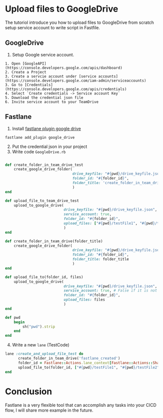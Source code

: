 # Upload files to GoogleDrive

The tutoriol introduce you how to upload files to GoogleDrive from scratch setup service account to write script in Fastfile.

## GoogleDrive
1. Setup Google service account.
```
1. Open [GoogleAPI](https://console.developers.google.com/apis/dashboard)
2. Create a Project
3. Create a servcie account under [service accounts](https://console.developers.google.com/iam-admin/serviceaccounts)
3. Go to [Credentials](https://console.developers.google.com/apis/credentials)
4. Select `Create credentials -> Service account Key`
5. Download the credential json file
6. Invite service account to your TeamDrive
```

## Fastlane
1. Install [fastlane plugin google drive](https://github.com/bskim45/fastlane-plugin-google_drive)
```
fastlane add_plugin google_drive
```
2. Put the credential json in your project
3. Write code `GoogleDrive.rb`
```ruby

def create_folder_in_team_drive_test
    create_google_drive_folder(
                               drive_keyfile: "#{pwd}/drive_keyfile.json",
                               folder_id: "#{folder_id}",
                               folder_title: 'create_folder_in_team_drive_test'
                               )
end

def upload_file_to_team_drive_test
    upload_to_google_drive(
                           drive_keyfile: "#{pwd}/drive_keyfile.json",
                           service_account: true,
                           folder_id: "#{folder_id}",
                           upload_files: ["#{pwd}/testFile1", "#{pwd}/testFile2"]
                           )
end

def create_folder_in_team_drive(folder_title)
    create_google_drive_folder(
                               drive_keyfile: "#{pwd}/drive_keyfile.json",
                               folder_id: "#{folder_id}",
                               folder_title: folder_title
                               )
end

def upload_file_to(folder_id, files)
    upload_to_google_drive(
                           drive_keyfile: "#{pwd}/drive_keyfile.json",
                           service_account: true, # False if it is not a service account.
                           folder_id: "#{folder_id}",
                           upload_files: files
                           )
end

def pwd
    begin
        sh("pwd").strip
    end
end
```
4. Write a new `lane` (TestCode)
```ruby
lane :create_and_upload_file_test do
      create_folder_in_team_drive('fastlane_created')
      folder_id = Fastlane::Actions.lane_context[Fastlane::Actions::SharedValues::GDRIVE_CREATED_FOLDER_ID].to_s
      upload_file_to(folder_id, ["#{pwd}/testFile1", "#{pwd}/testFile2"])
end
```

# Conclusion
Fastlane is a very flexible tool that can accomplish any tasks into your CICD flow, I will share more example in the future.
